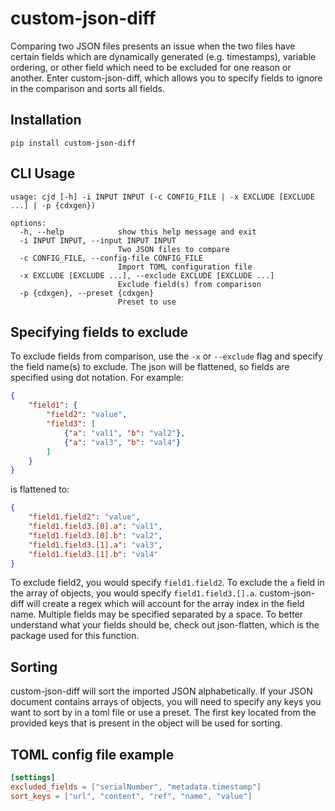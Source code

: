 # custom-json-diff

Comparing two JSON files presents an issue when the two files have certain fields which are 
dynamically generated (e.g. timestamps), variable ordering, or other field which need to be 
excluded for one reason or another. Enter custom-json-diff, which allows you to specify fields to 
ignore in the comparison and sorts all fields.



## Installation
`pip install custom-json-diff`

## CLI Usage
```
usage: cjd [-h] -i INPUT INPUT (-c CONFIG_FILE | -x EXCLUDE [EXCLUDE ...] | -p {cdxgen})

options:
  -h, --help            show this help message and exit
  -i INPUT INPUT, --input INPUT INPUT
                        Two JSON files to compare
  -c CONFIG_FILE, --config-file CONFIG_FILE
                        Import TOML configuration file
  -x EXCLUDE [EXCLUDE ...], --exclude EXCLUDE [EXCLUDE ...]
                        Exclude field(s) from comparison
  -p {cdxgen}, --preset {cdxgen}
                        Preset to use

```

## Specifying fields to exclude

To exclude fields from comparison, use the `-x` or `--exclude` flag and specify the field name(s) 
to exclude. The json will be flattened, so fields are specified using dot notation. For example:

```json
{
    "field1": {
        "field2": "value", 
        "field3": [
            {"a": "val1", "b": "val2"}, 
            {"a": "val3", "b": "val4"}
        ]
    }
}
```

is flattened to:
```json
{
    "field1.field2": "value",
    "field1.field3.[0].a": "val1",
    "field1.field3.[0].b": "val2",
    "field1.field3.[1].a": "val3",
    "field1.field3.[1].b": "val4"
}
```

To exclude field2, you would specify `field1.field2`. To exclude the `a` field in the array of 
objects, you would specify `field1.field3.[].a`. custom-json-diff will create a regex which will 
account for the array index in the field name. Multiple fields may be specified separated by a 
space. To better understand what your fields should be, check out json-flatten, which is the 
package used for this function.

## Sorting

custom-json-diff will sort the imported JSON alphabetically. If your JSON document contains arrays 
of objects, you will need to specify any keys you want to sort by in a toml file or use a preset.
The first key located from the provided keys that is present in the object will be used for sorting.

## TOML config file example

```toml
[settings]
excluded_fields = ["serialNumber", "metadata.timestamp"]
sort_keys = ["url", "content", "ref", "name", "value"]
```